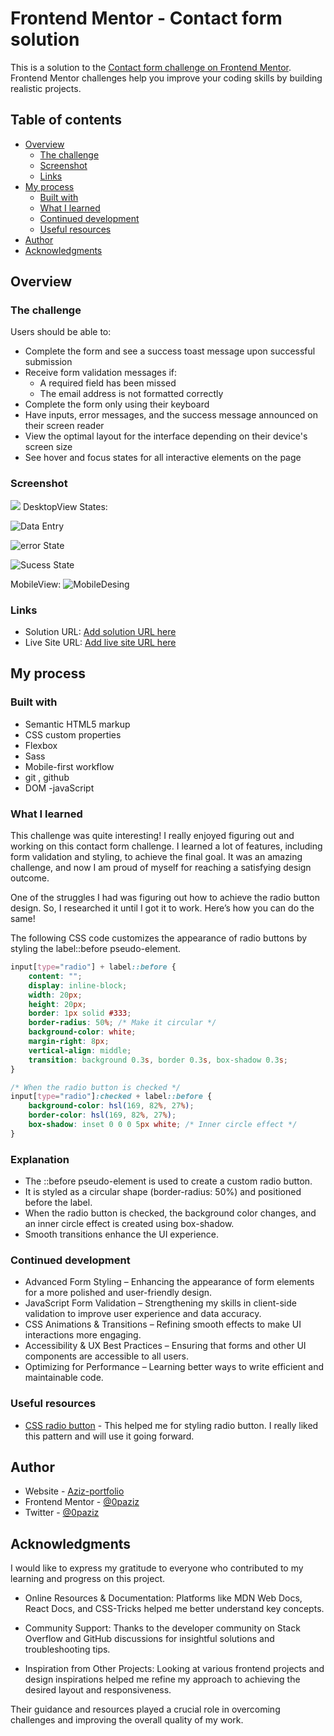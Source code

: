 # Frontend Mentor - Contact form solution

This is a solution to the [Contact form challenge on Frontend Mentor](https://www.frontendmentor.io/challenges/contact-form--G-hYlqKJj). Frontend Mentor challenges help you improve your coding skills by building realistic projects. 

## Table of contents

- [Overview](#overview)
  - [The challenge](#the-challenge)
  - [Screenshot](#screenshot)
  - [Links](#links)
- [My process](#my-process)
  - [Built with](#built-with)
  - [What I learned](#what-i-learned)
  - [Continued development](#continued-development)
  - [Useful resources](#useful-resources)
- [Author](#author)
- [Acknowledgments](#acknowledgments)



## Overview

### The challenge

Users should be able to:

- Complete the form and see a success toast message upon successful submission
- Receive form validation messages if:
  - A required field has been missed
  - The email address is not formatted correctly
- Complete the form only using their keyboard
- Have inputs, error messages, and the success message announced on their screen reader
- View the optimal layout for the interface depending on their device's screen size
- See hover and focus states for all interactive elements on the page

### Screenshot

![](./screenshot.jpg)
DesktopView States:

![Data Entry](SolutionDesing/DesktopviewDataEntry.png)

![error State](<SolutionDesing/DesktopView error State.png>)

![Sucess State](<SolutionDesing/DesktopView SucessState.png>)

MobileView:
![MobileDesing](SolutionDesing/MobileView.png)


### Links

- Solution URL: [Add solution URL here](https://your-solution-url.com)
- Live Site URL: [Add live site URL here](https://your-live-site-url.com)

## My process

### Built with

- Semantic HTML5 markup
- CSS custom properties
- Flexbox
- Sass
- Mobile-first workflow
- git , github
- DOM -javaScript


### What I learned

This challenge was quite interesting! I really enjoyed figuring out and working on this contact form challenge. I learned a lot of features, including form validation and styling, to achieve the final goal. It was an amazing challenge, and now I am proud of myself for reaching a satisfying design outcome.

One of the struggles I had was figuring out how to achieve the radio button design. So, I researched it until I got it to work. Here’s how you can do the same! 

The following CSS code customizes the appearance of radio buttons by styling the label::before pseudo-element.


```css
input[type="radio"] + label::before {
    content: "";
    display: inline-block;
    width: 20px;
    height: 20px;
    border: 1px solid #333;
    border-radius: 50%; /* Make it circular */
    background-color: white;
    margin-right: 8px;
    vertical-align: middle;
    transition: background 0.3s, border 0.3s, box-shadow 0.3s;
}

/* When the radio button is checked */
input[type="radio"]:checked + label::before {
    background-color: hsl(169, 82%, 27%);
    border-color: hsl(169, 82%, 27%);
    box-shadow: inset 0 0 0 5px white; /* Inner circle effect */
}

```

### Explanation

- The ::before pseudo-element is used to create a custom radio button.
- It is styled as a circular shape (border-radius: 50%) and positioned before the label.
- When the radio button is checked, the background color changes, and an inner circle effect is created using box-shadow.
- Smooth transitions enhance the UI experience.

### Continued development

- Advanced Form Styling – Enhancing the appearance of form elements for a more polished and user-friendly design.
- JavaScript Form Validation – Strengthening my skills in client-side validation to improve user experience and data accuracy.
- CSS Animations & Transitions – Refining smooth effects to make UI interactions more engaging.
- Accessibility & UX Best Practices – Ensuring that forms and other UI components are accessible to all users.
- Optimizing for Performance – Learning better ways to write efficient and maintainable code.



### Useful resources

- [CSS radio button](https://dev.to/gscode/10-radio-button-css-style-examples-ph6) - This helped me for styling radio button. I really liked this pattern and will use it going forward.


## Author

- Website - [Aziz-portfolio](https://0paziz.github.io/Aziz-portfolio/index.html)
- Frontend Mentor - [@0paziz](https://www.frontendmentor.io/profile/@0paziz)
- Twitter - [@0paziz](https://www.twitter.com/@0paziz)



## Acknowledgments

I would like to express my gratitude to everyone who contributed to my learning and progress on this project.

- Online Resources & Documentation: Platforms like MDN Web Docs, React Docs, and CSS-Tricks helped me better understand key concepts.

- Community Support: Thanks to the developer community on Stack Overflow and GitHub discussions for insightful solutions and troubleshooting tips.

- Inspiration from Other Projects: Looking at various frontend projects and design inspirations helped me refine my approach to achieving the desired layout and responsiveness.

Their guidance and resources played a crucial role in overcoming challenges and improving the overall quality of my work. 

